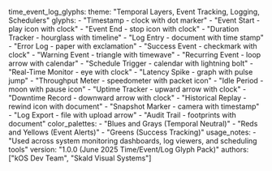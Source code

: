 time_event_log_glyphs:
  theme: "Temporal Layers, Event Tracking, Logging, Schedulers"
  glyphs:
    - "Timestamp - clock with dot marker"
    - "Event Start - play icon with clock"
    - "Event End - stop icon with clock"
    - "Duration Tracker - hourglass with timeline"
    - "Log Entry - document with time stamp"
    - "Error Log - paper with exclamation"
    - "Success Event - checkmark with clock"
    - "Warning Event - triangle with timewave"
    - "Recurring Event - loop arrow with calendar"
    - "Schedule Trigger - calendar with lightning bolt"
    - "Real-Time Monitor - eye with clock"
    - "Latency Spike - graph with pulse jump"
    - "Throughput Meter - speedometer with packet icon"
    - "Idle Period - moon with pause icon"
    - "Uptime Tracker - upward arrow with clock"
    - "Downtime Record - downward arrow with clock"
    - "Historical Replay - rewind icon with document"
    - "Snapshot Marker - camera with timestamp"
    - "Log Export - file with upload arrow"
    - "Audit Trail - footprints with document"
  color_palettes:
    - "Blues and Grays (Temporal Neutral)"
    - "Reds and Yellows (Event Alerts)"
    - "Greens (Success Tracking)"
  usage_notes:
    - "Used across system monitoring dashboards, log viewers, and scheduling tools"
  version: "1.0.0 (June 2025 Time/Event/Log Glyph Pack)"
  authors: ["kOS Dev Team", "Skald Visual Systems"]

